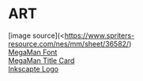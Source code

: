 # ART
[image source](<https://www.spriters-resource.com/nes/mm/sheet/36582/)  
[MegaMan Font](https://www.wfonts.com/font/megaman-2)  
[MegaMan Title Card](https://logos.fandom.com/wiki/Mega_Man)  
[Inkscapte Logo](http://waystobuildabusinessonline.com/my-most-used-online-business-tools#respond)  


